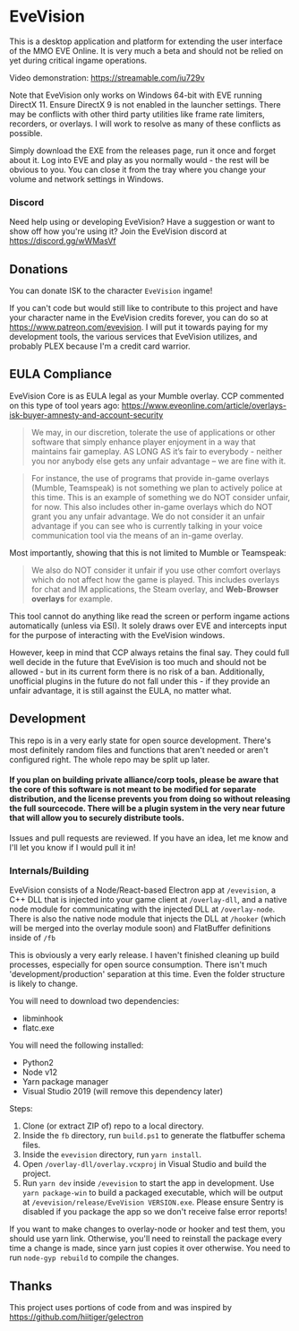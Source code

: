 # EveVision

This is a desktop application and platform for extending the user interface of the MMO EVE Online. It is very much a beta and should not be relied on yet during critical ingame operations.

Video demonstration: https://streamable.com/iu729v

Note that EveVision only works on Windows 64-bit with EVE running DirectX 11. Ensure DirectX 9 is not enabled in the launcher settings. There may be conflicts with other third party utilities like frame rate limiters, recorders, or overlays. I will work to resolve as many of these conflicts as possible.

Simply download the EXE from the releases page, run it once and forget about it. Log into EVE and play as you normally would - the rest will be obvious to you. You can close it from the tray where you change your volume and network settings in Windows.

### Discord

Need help using or developing EveVision? Have a suggestion or want to show off how you're using it? Join the EveVision discord at https://discord.gg/wWMasVf

## Donations

You can donate ISK to the character `EveVision` ingame!

If you can't code but would still like to contribute to this project and have your character name in the EveVision credits forever, you can do so at https://www.patreon.com/evevision.
I will put it towards paying for my development tools, the various services that EveVision utilizes, and probably PLEX because I'm a credit card warrior.


## EULA Compliance
EveVision Core is as EULA legal as your Mumble overlay. CCP commented on this type of tool years ago: https://www.eveonline.com/article/overlays-isk-buyer-amnesty-and-account-security

>We may, in our discretion, tolerate the use of applications or other software that simply enhance player enjoyment in a way that maintains fair gameplay.
 AS LONG AS it’s fair to everybody - neither you nor anybody else gets any unfair advantage – we are fine with it.

>For instance, the use of programs that provide in-game overlays (Mumble, Teamspeak) is not something we plan to actively police at this time.
>This is an example of something we do NOT consider unfair, for now. This also includes other in-game overlays which do NOT grant you any unfair advantage.
>We do not consider it an unfair advantage if you can see who is currently talking in your voice communication tool via the means of an in-game overlay.

Most importantly, showing that this is not limited to Mumble or Teamspeak:
>We also do NOT consider it unfair if you use other comfort overlays which do not affect how the game is played. This includes overlays for chat and IM applications, the Steam overlay, and **Web-Browser overlays** for example.

This tool cannot do anything like read the screen or perform ingame actions automatically (unless via ESI). It solely draws over EVE and intercepts input for the purpose of interacting with the EveVision windows.

However, keep in mind that CCP always retains the final say. They could full well decide in the future that EveVision is too much and should not be allowed - but in its current form there is no risk of a ban. Additionally, unofficial plugins in the future do not fall under this - if they provide an unfair advantage, it is still against the EULA, no matter what.

## Development

This repo is in a very early state for open source development. There's most definitely random files and functions that aren't needed or aren't configured right. The whole repo may be split up later.

#### If you plan on building private alliance/corp tools, please be aware that the core of this software is not meant to be modified for separate distribution, and the license prevents you from doing so without releasing the full sourcecode. There will be a plugin system in the very near future that will allow you to securely distribute tools.

Issues and pull requests are reviewed. If you have an idea, let me know and I'll let you know if I would pull it in!

### Internals/Building
EveVision consists of a Node/React-based Electron app at `/evevision`, a C++ DLL that is injected into your game client at `/overlay-dll`, and a native node module for communicating with the injected DLL at `/overlay-node`.
There is also the native node module that injects the DLL at `/hooker` (which will be merged into the overlay module soon) and FlatBuffer definitions inside of `/fb`

This is obviously a very early release. I haven't finished cleaning up build processes, especially for open source consumption. There isn't much 'development/production' separation at this time. Even the folder structure is likely to change.

You will need to download two dependencies:
* libminhook
* flatc.exe

You will need the following installed:
* Python2
* Node v12
* Yarn package manager
* Visual Studio 2019 (will remove this dependency later)

Steps:
1. Clone (or extract ZIP of) repo to a local directory.
2. Inside the `fb` directory, run `build.ps1` to generate the flatbuffer schema files.
3. Inside the `evevision` directory, run `yarn install`.
4. Open `/overlay-dll/overlay.vcxproj` in Visual Studio and build the project.
5. Run `yarn dev` inside `/evevision` to start the app in development. Use `yarn package-win` to build a packaged executable, which will be output at `/evevision/release/EveVision VERSION.exe`. Please ensure Sentry is disabled if you package the app so we don't receive false error reports!

If you want to make changes to overlay-node or hooker and test them, you should use yarn link. Otherwise, you'll need to reinstall the package every time a change is made, since yarn just copies it over otherwise. You need to run `node-gyp rebuild` to compile the changes.

## Thanks
This project uses portions of code from and was inspired by https://github.com/hiitiger/gelectron

